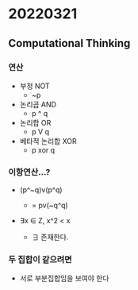 # 20220321



## Computational Thinking



### 연산

* 부정 NOT
  * ~p
* 논리곱 AND
  * p ^ q
* 논리합 OR
  * p V q
* 베타적 논리합 XOR
  * p xor q



### 이항연산...?

* (p^~q)v(p^q)
  * = pv(~q^q)



* ∃x ∈ Z, x^2 < x
  * ∃ 존재한다.



### 두 집합이 같으려면

* 서로 부분집합임을 보여야 한다



